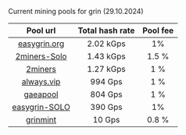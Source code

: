 Current mining pools for grin (29.10.2024)

**Pool url**|  Total hash rate |  Pool fee      
:-----:|:-----:|:-----:|
[easygrin.org](https://pool.easygrin.org)| 2.02 kGps | 1%
[2miners-Solo](https://solo-grin.2miners.com/) | 1.43 kGps | 1.5 %
[2miners](https://grin.2miners.com/)| 1.27 kGps| 1 %
[always.vip](http://pool.always.vip/) |994 Gps| 1 %
[gaeapool](https://gaeapool.com/) | 804 Gps | 1 % 
[easygrin-SOLO](https://solow.easygrin.org/) | 390 Gps | 1% 
[grinmint](https://grinmint.com/) | 10 Gps| 0.8 %

 
 
